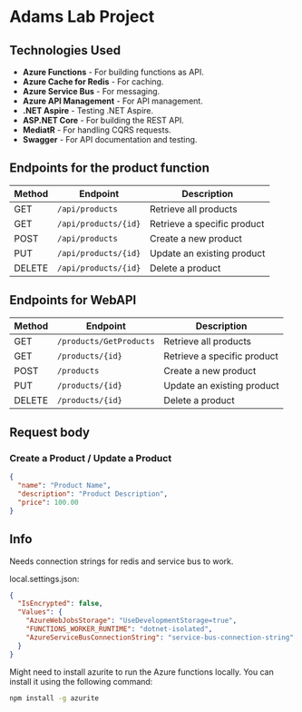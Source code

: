 # Adams Lab Project


## Technologies Used
- **Azure Functions** - For building functions as API.
- **Azure Cache for Redis** - For caching.
- **Azure Service Bus** - For messaging.
- **Azure API Management** - For API management.
- **.NET Aspire** - Testing .NET Aspire.
- **ASP.NET Core** - For building the REST API.
- **MediatR** - For handling CQRS requests.
- **Swagger** - For API documentation and testing.

## Endpoints for the product function

| Method | Endpoint                  | Description                     |
|--------|---------------------------|---------------------------------|
| GET    | `/api/products`            | Retrieve all products           |
| GET    | `/api/products/{id}`       | Retrieve a specific product     |
| POST   | `/api/products`            | Create a new product            |
| PUT    | `/api/products/{id}`       | Update an existing product      |
| DELETE | `/api/products/{id}`       | Delete a product                |

## Endpoints for WebAPI

| Method | Endpoint         | Description                     |
|--------|------------------|---------------------------------|
| GET    | `/products/GetProducts`     | Retrieve all products           |
| GET    | `/products/{id}` | Retrieve a specific product     |
| POST   | `/products`      | Create a new product            |
| PUT    | `/products/{id}` | Update an existing product      |
| DELETE | `/products/{id}` | Delete a product                |


## Request body

### Create a Product / Update a Product

```json
{
  "name": "Product Name",
  "description": "Product Description",
  "price": 100.00
}
```

## Info

Needs connection strings for redis and service bus to work.

local.settings.json:

```json
{
  "IsEncrypted": false,
  "Values": {
    "AzureWebJobsStorage": "UseDevelopmentStorage=true",
    "FUNCTIONS_WORKER_RUNTIME": "dotnet-isolated",
    "AzureServiceBusConnectionString": "service-bus-connection-string"
  }
}
```

Might need to install azurite to run the Azure functions locally. You can install it using the following command:

```bash
npm install -g azurite
